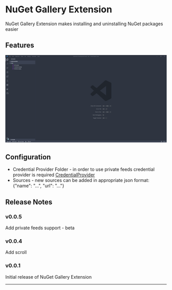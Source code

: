 # NuGet Gallery Extension

NuGet Gallery Extension makes installing and uninstalling NuGet packages easier


## Features
![feature X](docs/images/presentation_1.gif)

## Configuration
* Credential Provider Folder - in order to use private feeds credential provider is required [CredentialProvider](https://github.com/microsoft/artifacts-credprovider)
* Sources - new sources can be added in appropriate json format: {"name": "...", "url": "..."}

## Release Notes

### v0.0.5

Add private feeds support - beta

### v0.0.4

Add scroll 

### v0.0.1

Initial release of NuGet Gallery Extension


-----------------------------------------------------------------------------------------------------------
